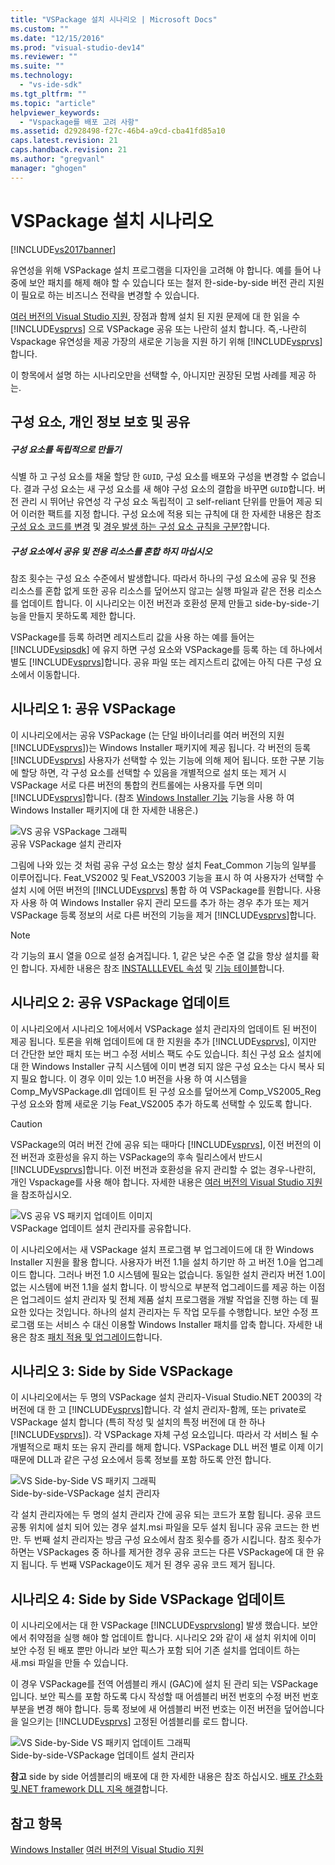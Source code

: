 ```yaml
---
title: "VSPackage 설치 시나리오 | Microsoft Docs"
ms.custom: ""
ms.date: "12/15/2016"
ms.prod: "visual-studio-dev14"
ms.reviewer: ""
ms.suite: ""
ms.technology: 
  - "vs-ide-sdk"
ms.tgt_pltfrm: ""
ms.topic: "article"
helpviewer_keywords: 
  - "Vspackage를 배포 고려 사항"
ms.assetid: d2928498-f27c-46b4-a9cd-cba41fd85a10
caps.latest.revision: 21
caps.handback.revision: 21
ms.author: "gregvanl"
manager: "ghogen"
---
```

# VSPackage 설치 시나리오
[!INCLUDE[vs2017banner](../../code-quality/includes/vs2017banner.md)]

유연성을 위해 VSPackage 설치 프로그램을 디자인을 고려해 야 합니다. 예를 들어 나중에 보안 패치를 해제 해야 할 수 있습니다 또는 철저 한\-side\-by\-side 버전 관리 지원이 필요로 하는 비즈니스 전략을 변경할 수 있습니다.  
  
 [여러 버전의 Visual Studio 지원](../../extensibility/supporting-multiple-versions-of-visual-studio.md), 장점과 함께 설치 된 지원 문제에 대 한 읽을 수 [!INCLUDE[vsprvs](../../code-quality/includes/vsprvs_md.md)] 으로 VSPackage 공유 또는 나란히 설치 합니다. 즉,\-나란히 Vspackage 유연성을 제공 가장의 새로운 기능을 지원 하기 위해 [!INCLUDE[vsprvs](../../code-quality/includes/vsprvs_md.md)]합니다.  
  
 이 항목에서 설명 하는 시나리오만을 선택할 수, 아니지만 권장된 모범 사례를 제공 하는.  
  
## 구성 요소, 개인 정보 보호 및 공유  
  
##### 구성 요소를 독립적으로 만들기  
 식별 하 고 구성 요소를 채울 할당 한 `GUID`, 구성 요소를 배포와 구성을 변경할 수 없습니다. 결과 구성 요소는 새 구성 요소를 새 해야 구성 요소의 결합을 바꾸면 `GUID`합니다. 버전 관리 시 뛰어난 유연성 각 구성 요소 독립적이 고 self\-reliant 단위를 만들어 제공 되어 이러한 팩트를 지정 합니다. 구성 요소에 적용 되는 규칙에 대 한 자세한 내용은 참조 [구성 요소 코드를 변경](http://msdn.microsoft.com/library/aa367849\(VS.85\).aspx) 및 [경우 발생 하는 구성 요소 규칙을 구분?](http://msdn.microsoft.com/library/aa372795\(VS.85\).aspx)합니다.  
  
##### 구성 요소에서 공유 및 전용 리소스를 혼합 하지 마십시오  
 참조 횟수는 구성 요소 수준에서 발생합니다. 따라서 하나의 구성 요소에 공유 및 전용 리소스를 혼합 없게 또한 공유 리소스를 덮어쓰지 않고는 실행 파일과 같은 전용 리소스를 업데이트 합니다. 이 시나리오는 이전 버전과 호환성 문제 만들고 side\-by\-side\-기능을 만들지 못하도록 제한 합니다.  
  
 VSPackage를 등록 하려면 레지스트리 값을 사용 하는 예를 들어는 [!INCLUDE[vsipsdk](../../extensibility/includes/vsipsdk_md.md)] 에 유지 하면 구성 요소와 VSPackage를 등록 하는 데 하나에서 별도 [!INCLUDE[vsprvs](../../code-quality/includes/vsprvs_md.md)]합니다. 공유 파일 또는 레지스트리 값에는 아직 다른 구성 요소에서 이동합니다.  
  
## 시나리오 1: 공유 VSPackage  
 이 시나리오에서는 공유 VSPackage \(는 단일 바이너리를 여러 버전의 지원 [!INCLUDE[vsprvs](../../code-quality/includes/vsprvs_md.md)]\)는 Windows Installer 패키지에 제공 됩니다. 각 버전의 등록 [!INCLUDE[vsprvs](../../code-quality/includes/vsprvs_md.md)] 사용자가 선택할 수 있는 기능에 의해 제어 됩니다. 또한 구분 기능에 할당 하면, 각 구성 요소를 선택할 수 있음을 개별적으로 설치 또는 제거 시 VSPackage 서로 다른 버전의 통합의 컨트롤에는 사용자를 두면 의미 [!INCLUDE[vsprvs](../../code-quality/includes/vsprvs_md.md)]합니다. \(참조 [Windows Installer 기능](http://msdn.microsoft.com/library/aa372840\(VS.85\).aspx) 기능을 사용 하 여 Windows Installer 패키지에 대 한 자세한 내용은.\)  
  
 ![VS 공유 VSPackage 그래픽](../../extensibility/internals/media/vs_sharedpackage.png "VS\_SharedPackage")  
공유 VSPackage 설치 관리자  
  
 그림에 나와 있는 것 처럼 공유 구성 요소는 항상 설치 Feat\_Common 기능의 일부를 이루어집니다. Feat\_VS2002 및 Feat\_VS2003 기능을 표시 하 여 사용자가 선택할 수 설치 시에 어떤 버전의 [!INCLUDE[vsprvs](../../code-quality/includes/vsprvs_md.md)] 통합 하 여 VSPackage를 원합니다. 사용자 사용 하 여 Windows Installer 유지 관리 모드를 추가 하는 경우 추가 또는 제거 VSPackage 등록 정보의 서로 다른 버전의 기능을 제거 [!INCLUDE[vsprvs](../../code-quality/includes/vsprvs_md.md)]합니다.  
  
> [!NOTE]
>  각 기능의 표시 열을 0으로 설정 숨겨집니다. 1, 같은 낮은 수준 열 값을 항상 설치를 확인 합니다. 자세한 내용은 참조 [INSTALLLEVEL 속성](http://msdn.microsoft.com/library/aa369536\(VS.85\).aspx) 및 [기능 테이블](http://msdn.microsoft.com/library/aa368585.aspx)합니다.  
  
## 시나리오 2: 공유 VSPackage 업데이트  
 이 시나리오에서 시나리오 1에서에서 VSPackage 설치 관리자의 업데이트 된 버전이 제공 됩니다. 토론을 위해 업데이트에 대 한 지원을 추가 [!INCLUDE[vsprvs](../../code-quality/includes/vsprvs_md.md)], 이지만 더 간단한 보안 패치 또는 버그 수정 서비스 팩도 수도 있습니다. 최신 구성 요소 설치에 대 한 Windows Installer 규칙 시스템에 이미 변경 되지 않은 구성 요소는 다시 복사 되지 필요 합니다. 이 경우 이미 있는 1.0 버전을 사용 하 여 시스템을 Comp\_MyVSPackage.dll 업데이트 된 구성 요소를 덮어쓰게 Comp\_VS2005\_Reg 구성 요소와 함께 새로운 기능 Feat\_VS2005 추가 하도록 선택할 수 있도록 합니다.  
  
> [!CAUTION]
>  VSPackage의 여러 버전 간에 공유 되는 때마다 [!INCLUDE[vsprvs](../../code-quality/includes/vsprvs_md.md)], 이전 버전의 이전 버전과 호환성을 유지 하는 VSPackage의 후속 릴리스에서 반드시 [!INCLUDE[vsprvs](../../code-quality/includes/vsprvs_md.md)]합니다. 이전 버전과 호환성을 유지 관리할 수 없는 경우\-나란히, 개인 Vspackage를 사용 해야 합니다. 자세한 내용은 [여러 버전의 Visual Studio 지원](../../extensibility/supporting-multiple-versions-of-visual-studio.md)을 참조하십시오.  
  
 ![VS 공유 VS 패키지 업데이트 이미지](../../extensibility/internals/media/vs_sharedpackageupdate.png "VS\_SharedPackageUpdate")  
VSPackage 업데이트 설치 관리자를 공유합니다.  
  
 이 시나리오에서는 새 VSPackage 설치 프로그램 부 업그레이드에 대 한 Windows Installer 지원을 활용 합니다. 사용자가 버전 1.1을 설치 하기만 하 고 버전 1.0을 업그레이드 합니다. 그러나 버전 1.0 시스템에 필요는 없습니다. 동일한 설치 관리자 버전 1.0이 없는 시스템에 버전 1.1을 설치 합니다. 이 방식으로 부분적 업그레이드를 제공 하는 이점은 업그레이드 설치 관리자 및 전체 제품 설치 프로그램을 개발 작업을 진행 하는 데 필요한 있다는 것입니다. 하나의 설치 관리자는 두 작업 모두를 수행합니다. 보안 수정 프로그램 또는 서비스 수 대신 이용할 Windows Installer 패치를 압축 합니다. 자세한 내용은 참조 [패치 적용 및 업그레이드](http://msdn.microsoft.com/library/aa370579\(VS.85\).aspx)합니다.  
  
## 시나리오 3: Side by Side VSPackage  
 이 시나리오에서는 두 명의 VSPackage 설치 관리자\-Visual Studio.NET 2003의 각 버전에 대 한 고 [!INCLUDE[vsprvs](../../code-quality/includes/vsprvs_md.md)]합니다. 각 설치 관리자\-함께, 또는 private로 VSPackage 설치 합니다 \(특히 작성 및 설치의 특정 버전에 대 한 하나 [!INCLUDE[vsprvs](../../code-quality/includes/vsprvs_md.md)]\). 각 VSPackage 자체 구성 요소입니다. 따라서 각 서비스 될 수 개별적으로 패치 또는 유지 관리를 해제 합니다. VSPackage DLL 버전 별로 이제 이기 때문에 DLL과 같은 구성 요소에서 등록 정보를 포함 하도록 안전 합니다.  
  
 ![VS Side&#45;by&#45;Side VS 패키지 그래픽](../../extensibility/internals/media/vs_sbys_package.gif "VS\_SbyS\_Package")  
Side\-by\-side\-VSPackage 설치 관리자  
  
 각 설치 관리자에는 두 명의 설치 관리자 간에 공유 되는 코드가 포함 됩니다. 공유 코드 공통 위치에 설치 되어 있는 경우 설치.msi 파일을 모두 설치 됩니다 공유 코드는 한 번만. 두 번째 설치 관리자는 방금 구성 요소에서 참조 횟수를 증가 시킵니다. 참조 횟수가 하면는 VSPackages 중 하나를 제거한 경우 공유 코드는 다른 VSPackage에 대 한 유지 됩니다. 두 번째 VSPackage이도 제거 된 경우 공유 코드 제거 됩니다.  
  
## 시나리오 4: Side by Side VSPackage 업데이트  
 이 시나리오에서는 대 한 VSPackage [!INCLUDE[vsprvslong](../../code-quality/includes/vsprvslong_md.md)] 발생 했습니다. 보안에서 취약점을 실행 해야 할 업데이트 합니다. 시나리오 2와 같이 새 설치 위치에 이미 보안 수정 된 배포 뿐만 아니라 보안 픽스가 포함 되어 기존 설치를 업데이트 하는 새.msi 파일을 만들 수 있습니다.  
  
 이 경우 VSPackage를 전역 어셈블리 캐시 \(GAC\)에 설치 된 관리 되는 VSPackage입니다. 보안 픽스를 포함 하도록 다시 작성할 때 어셈블리 버전 번호의 수정 버전 번호 부분을 변경 해야 합니다. 등록 정보에 새 어셈블리 버전 번호는 이전 버전을 덮어씁니다을 일으키는 [!INCLUDE[vsprvs](../../code-quality/includes/vsprvs_md.md)] 고정된 어셈블리를 로드 합니다.  
  
 ![VS Side&#45;by&#45;Side VS 패키지 업데이트 그래픽](../../extensibility/internals/media/vs_sbys_packageupdate.png "VS\_SbyS\_PackageUpdate")  
Side\-by\-side\-VSPackage 업데이트 설치 관리자  
  
 **참고** side by side 어셈블리의 배포에 대 한 자세한 내용은 참조 하십시오. [배포 간소화 및.NET framework DLL 지옥 해결](http://msdn.microsoft.com/library/ms973843.aspx)합니다.  
  
## 참고 항목  
 [Windows Installer](http://msdn.microsoft.com/library/cc185688\(VS.85\).aspx)   
 [여러 버전의 Visual Studio 지원](../../extensibility/supporting-multiple-versions-of-visual-studio.md)